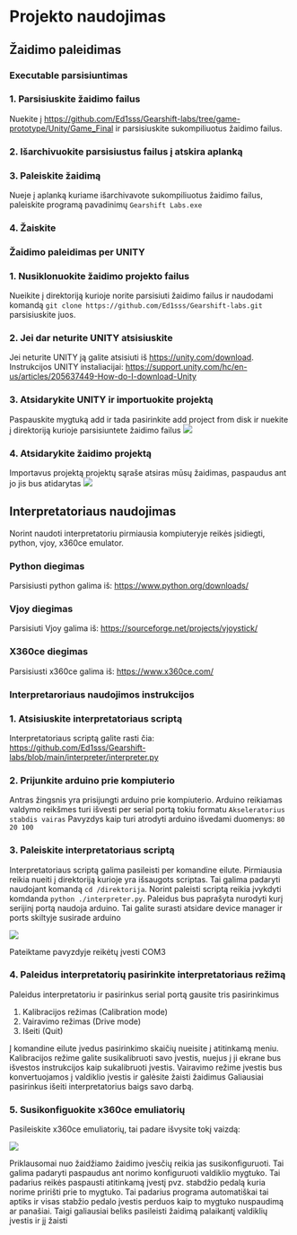 # Projekto naudojimas
## Žaidimo paleidimas
### Executable parsisiuntimas
 ### 1. Parsisiuskite žaidimo failus
Nuekite į https://github.com/Ed1sss/Gearshift-labs/tree/game-prototype/Unity/Game_Final ir parsisiuskite sukompiliuotus žaidimo failus.
 ### 2. Išarchivuokite parsisiustus failus į atskira aplanką
 ### 3. Paleiskite žaidimą
 Nueje į aplanką kuriame išarchivavote sukompiliuotus žaidimo failus, paleiskite programą pavadinimų `Gearshift Labs.exe`
 ### 4. Žaiskite

### Žaidimo paleidimas per UNITY
### 1. Nusiklonuokite žaidimo projekto failus
Nueikite į direktoriją kurioje norite parsisiuti žaidimo failus ir naudodami komandą `git clone https://github.com/Ed1sss/Gearshift-labs.git` parsisiuskite juos.
### 2. Jei dar neturite UNITY atsisiuskite
Jei neturite UNITY ją galite atsisiuti iš https://unity.com/download. Instrukcijos UNITY instaliacijai: https://support.unity.com/hc/en-us/articles/205637449-How-do-I-download-Unity
### 3. Atsidarykite UNITY ir importuokite projektą
Paspauskite mygtuką add ir tada pasirinkite add project from disk ir nuekite į direktoriją kurioje parsisiuntete žaidimo failus
![](https://i.ibb.co/PYBGycr/Screenshot-2024-05-18-183629.png)
### 4. Atsidarykite žaidimo projektą
Importavus projektą projektų sąraše atsiras mūsų žaidimas, paspaudus ant jo jis bus atidarytas
![](https://i.ibb.co/DYJhtCJ/Screenshot-2024-05-18-183829.png)
## Interpretatoriaus naudojimas
Norint naudoti interpretatoriu pirmiausia kompiuteryje reikės įsidiegti, python, vjoy, x360ce emulator.
### Python diegimas
Parsisiusti python galima iš: https://www.python.org/downloads/
### Vjoy diegimas
Parsisiuti Vjoy galima iš: https://sourceforge.net/projects/vjoystick/
### X360ce diegimas
Parsisiusti x360ce galima iš: https://www.x360ce.com/
### Interpretaroriaus naudojimos instrukcijos
### 1. Atsisiuskite interpretatoriaus scriptą
Interpretatoriaus scriptą galite rasti čia: https://github.com/Ed1sss/Gearshift-labs/blob/main/interpreter/interpreter.py
### 2. Prijunkite arduino prie kompiuterio
Antras žingsnis yra prisijungti arduino prie kompiuterio. Arduino reikiamas valdymo reikšmes turi išvesti per serial portą tokiu formatu `Akseleratorius stabdis vairas`
Pavyzdys kaip turi atrodyti arduino išvedami duomenys: `80 20 100`
### 3. Paleiskite interpretatoriaus scriptą
Interpretatoriaus scriptą galima pasileisti per komandine eilute. Pirmiausia reikia nueiti į direktoriją kurioje yra išsaugots scriptas. Tai galima padaryti naudojant komandą `cd /direktorija`. Norint paleisti scriptą reikia įvykdyti komdanda `python ./interpreter.py`. Paleidus bus paprašyta nurodyti kurį serijinį portą naudoja arduino. Tai galite surasti atsidare device manager ir ports skiltyje susirade arduino

![](https://www.mathworks.com/help/matlab/supportpkg/win_dev_mngr_port.png)

Pateiktame pavyzdyje reikėtų įvesti COM3
### 4. Paleidus interpretatorių pasirinkite interpretatoriaus režimą
Paleidus interpretatoriu ir pasirinkus serial portą gausite tris pasirinkimus

 1. Kalibracijos režimas (Calibration mode)
 2. Vairavimo režimas (Drive mode)
 3. Išeiti (Quit)
 
 Į komandine eilute įvedus pasirinkimo skaičių nueisite į atitinkamą meniu. Kalibracijos režime galite susikalibruoti savo įvestis, nuejus į ji ekrane bus išvestos instrukcijos kaip sukalibruoti įvestis.
 Vairavimo režime įvestis bus konvertuojamos į valdiklio įvestis ir galėsite žaisti žaidimus
 Galiausiai pasirinkus išeiti interpretatorius baigs savo darbą.
### 5. Susikonfiguokite x360ce emuliatorių

Pasileiskite x360ce emuliatorių, tai padare išvysite tokį vaizdą:


![](https://i.ibb.co/SDTD9Nk/Screenshot-2024-05-18-191840.png)

Priklausomai nuo žaidžiamo žaidimo įvesčių reikia jas susikonfiguruoti. Tai galima padaryti paspaudus ant norimo konfiguruoti valdiklio mygtuko. Tai padarius reikės paspausti atitinkamą įvestį pvz. stabdžio pedalą kuria norime pririšti prie to mygtuko. Tai padarius programa automatiškai tai aptiks ir visas stabžio pedalo įvestis perduos kaip to mygtuko nuspaudimą ar panašiai. Taigi galiausiai beliks pasileisti žaidimą palaikantį valdiklių įvestis ir jį žaisti


